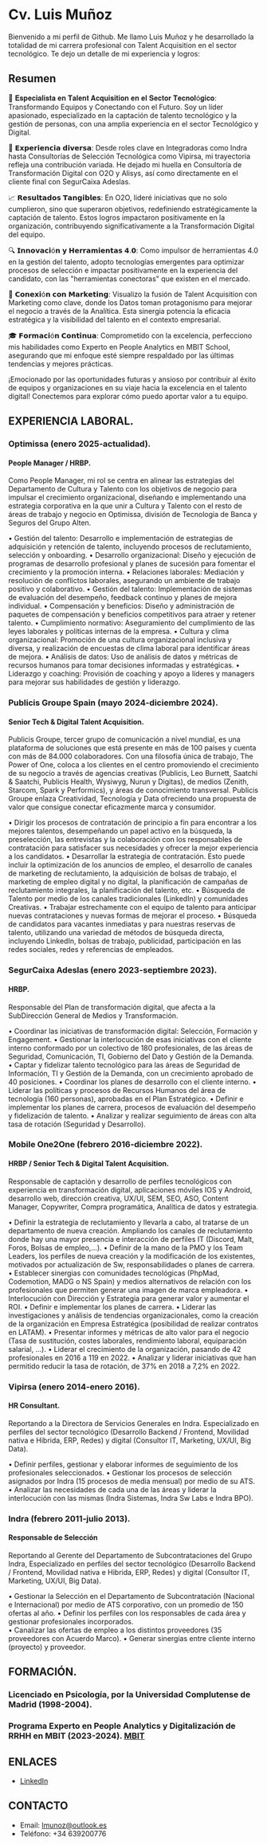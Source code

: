 # Cv. Luis Muñoz

Bienvenido a mi perfil de Github. Me llamo Luis Muñoz y he desarrollado la totalidad de mi carrera profesional con Talent Acquisition en el sector tecnológico. Te dejo un detalle de mi experiencia y logros:

## Resumen
🚀 𝐄𝐬𝐩𝐞𝐜𝐢𝐚𝐥𝐢𝐬𝐭𝐚 𝐞𝐧 𝐓𝐚𝐥𝐞𝐧𝐭 𝐀𝐜𝐪𝐮𝐢𝐬𝐢𝐭𝐢𝐨𝐧 𝐞𝐧 𝐞𝐥 𝐒𝐞𝐜𝐭𝐨𝐫 𝐓𝐞𝐜𝐧𝐨𝐥ó𝐠𝐢𝐜𝐨: 
Transformando Equipos y Conectando con el Futuro. Soy un líder apasionado, especializado en la captación de talento tecnológico y la gestión de personas, con una amplia experiencia en el sector Tecnológico y Digital.

🏢 𝗘𝘅𝗽𝗲𝗿𝗶𝗲𝗻𝗰𝗶𝗮 𝗱𝗶𝘃𝗲𝗿𝘀𝗮:
Desde roles clave en Integradoras como Indra hasta Consultorías de Selección Tecnológica como Vipirsa, mi trayectoria refleja una contribución variada. He dejado mi huella en Consultoría de Transformación Digital con O2O y Alisys, así como directamente en el cliente final con SegurCaixa Adeslas.

📈 𝗥𝗲𝘀𝘂𝗹𝘁𝗮𝗱𝗼𝘀 𝗧𝗮𝗻𝗴𝗶𝗯𝗹𝗲𝘀:
En O2O, lideré iniciativas que no solo cumplieron, sino que superaron objetivos, redefiniendo estratégicamente la captación de talento. Estos logros impactaron positivamente en la organización, contribuyendo significativamente a la Transformación Digital del equipo.

🔍 𝗜𝗻𝗻𝗼𝘃𝗮𝗰𝗶ó𝗻 𝘆 𝗛𝗲𝗿𝗿𝗮𝗺𝗶𝗲𝗻𝘁𝗮𝘀 𝟰.𝟬:
Como impulsor de herramientas 4.0 en la gestión del talento, adopto tecnologías emergentes para optimizar procesos de selección e impactar positivamente en la experiencia del candidato, con las "herramientas conectoras" que existen en el mercado.

🔗 𝗖𝗼𝗻𝗲𝘅𝗶ó𝗻 𝗰𝗼𝗻 𝗠𝗮𝗿𝗸𝗲𝘁𝗶𝗻𝗴:
Visualizo la fusión de Talent Acquisition con Marketing como clave, donde los Datos toman protagonismo para mejorar el negocio a través de la Analítica. Esta sinergia potencia la eficacia estratégica y la visibilidad del talento en el contexto empresarial.

🎓 𝗙𝗼𝗿𝗺𝗮𝗰𝗶ó𝗻 𝗖𝗼𝗻𝘁𝗶𝗻𝘂𝗮:
Comprometido con la excelencia, perfecciono mis habilidades como Experto en People Analytics en MBIT School, asegurando que mi enfoque esté siempre respaldado por las últimas tendencias y mejores prácticas.

¡Emocionado por las oportunidades futuras y ansioso por contribuir al éxito de equipos y organizaciones en su viaje hacia la excelencia en el talento digital! Conectemos para explorar cómo puedo aportar valor a tu equipo.

## EXPERIENCIA LABORAL.

### Optimissa (enero 2025-actualidad). 
#### People Manager / HRBP. 
Como People Manager, mi rol se centra en alinear las estrategias del Departamento de Cultura y Talento con los objetivos de negocio para impulsar el crecimiento organizacional, diseñando e implementando una estrategia corporativa en la que unir a Cultura y Talento con el resto de áreas de trabajo y negocio en Optimissa, división de Tecnologia de Banca y Seguros del Grupo Alten.

•	Gestión del talento: Desarrollo e implementación de estrategias de adquisición y retención de talento, incluyendo procesos de reclutamiento, selección y onboarding.
• Desarrollo organizacional: Diseño y ejecución de programas de desarrollo profesional y planes de sucesión para fomentar el crecimiento y la promoción interna.
• Relaciones laborales: Mediación y resolución de conflictos laborales, asegurando un ambiente de trabajo positivo y colaborativo.
• Gestión del talento: Implementación de sistemas de evaluación del desempeño, feedback continuo y planes de mejora individual.
• Compensación y beneficios: Diseño y administración de paquetes de compensación y beneficios competitivos para atraer y retener talento.
• Cumplimiento normativo: Aseguramiento del cumplimiento de las leyes laborales y políticas internas de la empresa.
• Cultura y clima organizacional: Promoción de una cultura organizacional inclusiva y diversa, y realización de encuestas de clima laboral para identificar áreas de mejora.
• Análisis de datos: Uso de análisis de datos y métricas de recursos humanos para tomar decisiones informadas y estratégicas.
• Liderazgo y coaching: Provisión de coaching y apoyo a líderes y managers para mejorar sus habilidades de gestión y liderazgo.

### Publicis Groupe Spain (mayo 2024-diciembre 2024). 
#### Senior Tech & Digital Talent Acquisition. 
Publicis Groupe, tercer grupo de comunicación a nivel mundial, es una plataforma de soluciones que está presente en más de 100 países y cuenta con más de 84.000 colaboradores. Con una filosofía única de trabajo, The Power of One, coloca a los clientes en el centro promoviendo el crecimiento de su negocio a través de agencias creativas (Publicis, Leo Burnett, Saatchi & Saatchi, Publicis Health, Wysiwyg, Nurun y Digitas), de medios (Zenith, Starcom, Spark y Performics), y áreas de conocimiento transversal. Publicis Groupe enlaza Creatividad, Tecnología y Data ofreciendo una propuesta de valor que consigue conectar eficazmente marca y consumidor.

•	Dirigir los procesos de contratación de principio a fin para encontrar a los mejores talentos, desempeñando un papel activo en la búsqueda, la preselección, las entrevistas y la colaboración con los responsables de contratación para satisfacer sus necesidades y ofrecer la mejor experiencia a los candidatos.
•	Desarrollar la estrategia de contratación. Esto puede incluir la optimización de los anuncios de empleo, el desarrollo de canales de marketing de reclutamiento, la adquisición de bolsas de trabajo, el marketing de empleo digital y no digital, la planificación de campañas de reclutamiento integrales, la planificación del talento, etc.
•	Búsqueda de Talento por medio de los canales tradicionales (LinkedIn) y comunidades Creativas.
•	Trabajar estrechamente con el equipo de talento para anticipar nuevas contrataciones y nuevas formas de mejorar el proceso.
•	Búsqueda de candidatos para vacantes inmediatas y para nuestras reservas de talento, utilizando una variedad de métodos de búsqueda directa, incluyendo LinkedIn, bolsas de trabajo, publicidad, 
participación en las redes sociales, redes y referencias de empleados.

### SegurCaixa Adeslas (enero 2023-septiembre 2023). 
#### HRBP. 
Responsable del Plan de transformación digital, que afecta a la SubDirección General de Medios y Transformación. 
 
•	Coordinar las iniciativas de transformación digital: Selección, Formación y Engagement. 
•	Gestionar la interlocución de esas iniciativas con el cliente interno conformado por un colectivo de 180 profesionales, de las áreas de Seguridad, Comunicación, TI, Gobierno del Dato y Gestión de la Demanda. 
•	Captar y fidelizar talento tecnológico para las áreas de Seguridad de Información, TI y Gestión de la Demanda, con un crecimiento aprobado de 40 posiciones. 
•	Coordinar los planes de desarrollo con el cliente interno. 
•	Liderar las políticas y procesos de Recursos Humanos del área de tecnología (160 personas), aprobadas en el Plan Estratégico. 
•	Definir e implementar los planes de carrera, procesos de evaluación del desempeño y fidelización de talento. 
•	Analizar y realizar seguimiento de áreas con alta tasa de rotación (Seguridad y Desarrollo).
 
### Mobile One2One (febrero 2016-diciembre 2022).
#### HRBP / Senior Tech & Digital Talent Acquisition. 
Responsable de captación y desarrollo de perfiles tecnológicos con experiencia en transformación digital, aplicaciones móviles IOS y Android, desarrollo web, dirección creativa, UX/UI, SEM, SEO, ASO, Content Manager, Copywriter, Compra programática, Analítica de datos y estrategia. 
 
•	Definir la estrategia de reclutamiento y llevarla a cabo, al tratarse de un departamento de nueva creación. Ampliando los canales de reclutamiento donde hay una mayor presencia e interacción de perfiles IT (Discord, Malt, Foros, Bolsas de empleo,…).
•	Definir de la mano de la PMO y los Team Leaders, los perfiles de nueva creación y la modificación de los existentes, motivados por actualización de Sw, responsabilidades o planes de carrera. 
•	Establecer sinergias con comunidades tecnológicas (PhpMad, Codemotion, MADG o NS Spain) y medios alternativos de relación con los profesionales que permiten generar una imagen de marca empleadora. 
•	Interlocución con Dirección y Estrategia para generar valor y aumentar el ROI. 
•	Definir e implementar los planes de carrera. 
•	Liderar las investigaciones y análisis de tendencias organizacionales, como la creación de la organización en Empresa Estratégica (posibilidad de realizar contratos en LATAM). 
•	Presentar informes y métricas de alto valor para el negocio (Tasa de sustitución, costes laborales, rendimiento laboral, equiparación salarial, …).
•	Liderar el crecimiento de la organización, pasando de 42 profesionales en 2016 a 119 en 2022. 
•	Analizar y liderar iniciativas que han permitido reducir la tasa de rotación, de 37% en 2018 a 7,2% en 2022. 
 
### Vipirsa (enero 2014-enero 2016). 
#### HR Consultant. 
Reportando a la Directora de Servicios Generales en Indra. Especializado en perfiles del sector tecnológico (Desarrollo Backend / Frontend, Movilidad nativa e Hibrida, ERP, Redes) y digital (Consultor IT, Marketing, UX/UI, Big Data). 
 
•	Definir perfiles, gestionar y elaborar informes de seguimiento de los profesionales seleccionados. 
•	Gestionar los procesos de selección asignados por Indra (15 procesos de media mensual) por medio de su ATS. 
•	Analizar las necesidades de cada una de las áreas y liderar la interlocución con las mismas (Indra Sistemas, Indra Sw Labs e Indra BPO). 

### Indra (febrero 2011-julio 2013). 
#### Responsable de Selección
Reportando al Gerente del Departamento de Subcontrataciones del Grupo Indra, Especializado en perfiles del sector tecnológico (Desarrollo Backend / Frontend, Movilidad nativa e Hibrida, ERP, Redes) y digital (Consultor IT, Marketing, UX/UI, Big Data). 
 
•	Gestionar la Selección en el Departamento de Subcontratación (Nacional e Internacional) por medio de ATS corporativo, con un promedio de 150 ofertas al año. 
•	Definir los perfiles con los responsables de cada área y gestionar profesionales incorporados.  
•	Canalizar las ofertas de empleo a los distintos proveedores (35 proveedores con Acuerdo Marco). 
•	Generar sinergias entre cliente interno (proyecto) y proveedor.  


## FORMACIÓN.

### Licenciado en Psicología, por la Universidad Complutense de Madrid (1998-2004). 
 
### Programa Experto en People Analytics y Digitalización de RRHH en MBIT (2023-2024). [MBIT](https://www.mbitschool.com/)

## ENLACES
- [LinkedIn](https://www.linkedin.com/in/luismu%C3%B1ozp/)

## CONTACTO
- Email: lmunoz@outlook.es
- Teléfono: +34 639200776
  

